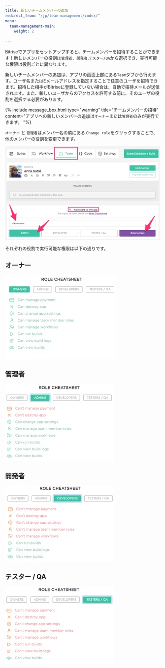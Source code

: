 ```yaml
---
title: 新しいチームメンバーの追加
redirect_from: "/jp/team-management/index/"
menu:
  team-management-main:
    weight: 2

---
```

Bitriseでアプリをセットアップすると、チームメンバーを招待することができます！新しいメンバーの役割は`管理者`、`開発者`,`テスター/QA`から選択でき、実行可能な権限は役割ごとに異なります。

新しいチームメンバーの追加は、アプリの画面上部にある`Team`タブから行えます。ユーザ名またはEメールアドレスを指定することで任意のユーザを招待できます。招待した相手がBitriseに登録していない場合は、自動で招待メールが送信されます。また、新しいユーザからのアクセスを許可する前に、そのユーザの役割を選択する必要があります。

{% include message_box.html type="warning" title="チームメンバーの招待" content="アプリへの新しいメンバーの追加は`オーナー`または`管理者`のみが実行できます。
"%}

`オーナー` と `管理者`はメンバー名の隣にある `Change role`をクリックすることで、他のメンバーの役割を変更できます。

![Screenshot](/img/team-management/add-new-member.png)


それぞれの役割で実行可能な権限は以下の通りです。

## オーナー

![Screenshot](/img/team-management/owners.png)

## 管理者

![Screenshot](/img/team-management/admins.png)

## 開発者

![Screenshot](/img/team-management/developers.png)

## テスター / QA

![Screenshot](/img/team-management/testers-qa.png)